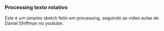 ### Processing texto rotativo

Este é um simples sketch feito em processing, seguindo as video aulas de Daniel Shiffman no youtube.
